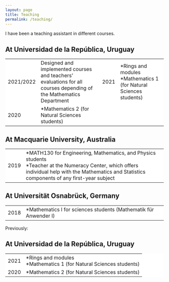 ```yaml
---
layout: page
title: Teaching
permalink: /teaching/
---
```

I have been a teaching assistant in different courses. 
## At Universidad de la República, Uruguay

<style>
  .no-border, .no-border td, .no-border th {
    border: none;
      background-color: white;
  }
  table {
   border-collapse: collapse;
}

table tr, table td, table th {
   border: none;
}
</style>
<style>
.right-justify {
  text-align: right;
}
</style>

<table class="no-border">
  <tr>
    <td>2021/2022</td>
    <td>  Designed and implemented courses and teachers' evaluations for all courses depending of the Mathematics Department<br>
    </td>
    <td>2021</td>
    <td>  *Rings and modules<br>
          *Mathematics 1 (for Natural Sciences students)<br>
    </td>
  </tr>
  <tr>
    <td>2020</td>
    <td>  *Mathematics 2 (for Natural Sciences students)<br>
    </td>
  </tr>
</table>



## At Macquarie University, Australia

<style>
  .no-border, .no-border td, .no-border th {
    border: none;
      background-color: white;
  }
  table {
   border-collapse: collapse;
}

table tr, table td, table th {
   border: none;
}
</style>
<style>
.right-justify {
  text-align: right;
}
</style>

<table class="no-border">
  <tr>
    <td>2019</td>
    <td>  *MATH130 for Engineering, Mathematics, and Physics students<br>
          *Teacher at the Numeracy Center, which offers individual help with the Mathematics and Statistics components of any first-year subject<br>
    </td>
  </tr>
</table>

## At Universität Osnabrück, Germany

<style>
  .no-border, .no-border td, .no-border th {
    border: none;
      background-color: white;
  }
  table {
   border-collapse: collapse;
}

table tr, table td, table th {
   border: none;
}
</style>
<style>
.right-justify {
  text-align: right;
}
</style>

<table class="no-border">
  <tr>
    <td>2018</td>
    <td>  *Mathematics I for sciences students (Mathematik für Anwender I)<br>
    </td>
  </tr>
</table>

Previously:

## At Universidad de la República, Uruguay

<style>
  .no-border, .no-border td, .no-border th {
    border: none;
      background-color: white;
  }
  table {
   border-collapse: collapse;
}

table tr, table td, table th {
   border: none;
}
</style>
<style>
.right-justify {
  text-align: right;
}
</style>

<table class="no-border">
  <tr>
    <td>2021</td>
    <td>  *Rings and modules<br>
          *Mathematics 1 (for Natural Sciences students)<br>
    </td>
  </tr>
  <tr>
    <td>2020</td>
    <td>  *Mathematics 2 (for Natural Sciences students)<br>
    </td>
  </tr>
</table>


<!--
[Reverie](https://github.com/amitmerchant1990/reverie) is a Jekyll theme which is simple and opinionated. It's actually a fork of [jekyll-now](https://github.com/barryclark/jekyll-now) with some additional features and personal touches which I've implemented to suit my needs for [my blog](https://www.amitmerchant.com).

This is a plug-and-play Jekyll theme which you can use on GitHub Pages without even setting up a local environment.

## Features

- Command-line free fork-first workflow, using GitHub.com to create, customize and post to your blog
- Fully responsive and mobile optimized base theme
- Sass/Coffeescript support using Jekyll 2.0
- Free hosting on your GitHub Pages user site
- All the SEO goodies comes in-built
- Markdown blogging
- Syntax highlighting using Pygments
    - [Dracula syntax theme](https://draculatheme.com/) included
- Disqus commenting
- Google Analytics integration
- Fuzzy search across blog posts
- Pagination of posts works out-of-the-box.
- Categorize posts out-of-the box
- RSS Feed
- In-built sitemap

Learn more about it [here](https://github.com/amitmerchant1990/reverie) on how to get started.

-->
